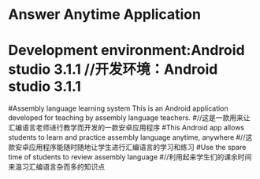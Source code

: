 # Answer Anytime Application
# Development environment:Android studio 3.1.1        //开发环境：Android studio 3.1.1
#Assembly language learning system This is an Android application developed for teaching by assembly language teachers.
#//这是一款用来让汇编语言老师进行教学而开发的一款安卓应用程序
#This Android app allows students to learn and practice assembly language anytime, anywhere
#//这款安卓应用程序能随时随地让学生进行汇编语言的学习和练习
#Use the spare time of students to review assembly language
#//利用起来学生们的课余时间来温习汇编语言杂而多的知识点
